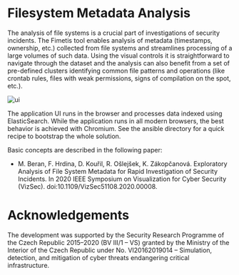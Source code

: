 # Filesystem Metadata Analysis
The analysis of file systems is a crucial part of investigations of security incidents. The Fimetis tool enables analysis of metadata (timestamps, ownership, etc.) collected from file systems and streamlines processing of a large volumes of such data. Using the visual controls it is straightforward to navigate through the dataset and the analysis can also benefit from a set of pre-defined clusters identifying common file patterns and operations (like crontab rules, files with weak permissions, signs of compilation on the spot, etc.).

![ui](https://user-images.githubusercontent.com/1067311/110324418-344c8d00-8016-11eb-8911-a510e075e2ea.png)

The application UI runs in the browser and processes data indexed using ElasticSearch. While the application runs in all modern browsers, the best behavior is achieved with Chromium. See the ansible directory for a quick recipe to bootstrap the whole solution.

Basic concepts are described in the following paper:

* M. Beran, F. Hrdina, D. Kouřil, R. Ošlejšek, K. Zákopčanová. Exploratory Analysis of File System Metadata for Rapid Investigation of Security Incidents. In 2020 IEEE Symposium on Visualization for Cyber Security (VizSec). doi:10.1109/VizSec51108.2020.00008.

# Acknowledgements
The development was supported by the Security Research Programme of the Czech Republic 2015–2020 (BV III/1 – VS) granted by the Ministry of the Interior of the Czech Republic under No. VI20162019014 – Simulation, detection, and mitigation of cyber threats endangering critical infrastructure.
